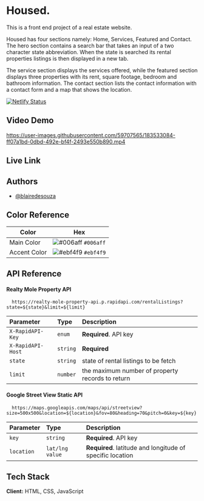 
# Housed.

This is a front end project 
of a real estate website.

Housed has four sections namely: Home, Services, Featured and Contact.
The hero section contains a search bar that takes an input of a two 
character state abbreviation. When the state is searched its rental properties
listings is then displayed in a new tab.

The service section displays the services offered, while the featured section
displays three properties with its rent, square footage, bedroom and bathroom information.
The contact section lists the contact information with a contact form
and a map that shows the location.

[![Netlify Status](https://api.netlify.com/api/v1/badges/e430e7de-b664-417d-a285-b565560005af/deploy-status)](https://app.netlify.com/sites/jocular-cocada-64643d/deploys)

## Video Demo
https://user-images.githubusercontent.com/59707565/183533084-ff07a1bd-0dbd-492e-bf4f-2493e550b890.mp4


## Live Link




## Authors

- [@blairedesouza](https://github.com/blairesc)
## Color Reference

| Color             | Hex                                                                |
| ----------------- | ------------------------------------------------------------------ |
| Main Color | ![#006aff](https://via.placeholder.com/15/006aff/006aff.png) `#006aff`|
| Accent Color| ![#ebf4f9](https://via.placeholder.com/15/ebf4f9/ebf4f9.png) `#ebf4f9`|

## API Reference

#### Realty Mole Property API

```http
  https://realty-mole-property-api.p.rapidapi.com/rentalListings?state=${state}&limit=${limit}
```

| Parameter | Type     | Description                |
| :-------- | :------- | :------------------------- |
| `X-RapidAPI-Key` | `enum` | **Required**. API key |
| `X-RapidAPI-Host` | `string` | **Required** |
| `state` | `string` | state of rental listings to be fetch |
| `limit` | `number` | the maximum number of property records to return  |


#### Google Street View Static API

```http
  https://maps.googleapis.com/maps/api/streetview?size=500x500&location=${location}&fov=80&heading=70&pitch=0&key=${key}
```

| Parameter | Type     | Description                       |
| :-------- | :------- | :-------------------------------- |
| `key`      | `string` | **Required**. API key |
| `location` | `lat/lng value` | **Required**. latitude and longitude of specific location |




## Tech Stack

**Client:** HTML, CSS, JavaScript
